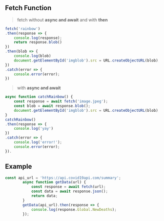 ## Fetch Function

> fetch without __async and await__ and with __then__

```javascript
fetch('rainbow')
.then(response => {
    console.log(response);
    return response.blob()
})
.then(blob => {
    console.log(blob)
    document.getElementById('imgblob').src = URL.createObjectURL(blob);
})
.catch(error => {
    console.error(error);
})
```

> with __async and await__

```javascript
async function catchRainbow() {
    const response = await fetch('image.jpeg');
    const blob = await response.blob();
    document.getElementById('imgblob').src = URL.createObjectURL(blob);
}
catchRainbow()
.then(response => {
    console.log('yay')
})
.catch(error => {
    console.log('error!');
    console.error(error);
}).
```

## Example

```javascript
const api_url = 'https://api.covid19api.com/summary';
        async function getData(url) {
            const response = await fetch(url);
            const data = await response.json();
            return data;
        }  
        getData(api_url).then(response => {
            console.log(response.Global.NewDeaths);
        });
```

